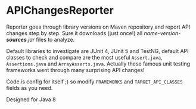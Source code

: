 # APIChangesReporter
Reporter goes through library versions on Maven repository and report API changes step by step. Sure it downloads (just once!) all _name-version-**sources**.jar_ files to analyze. 

Default libraries to investigate are JUnit 4, JUnit 5 and TestNG, default API classes to check and compare are the most useful `Assert.java`, `Assertions.java` and `ArrayAsserts.java`. Actually these famous unit testing frameworks went through many surprising API changes!

Code is config for itself ;) so modify `FRAMEWORKS` and `TARGET_API_CLASSES` fields as you need.

Designed for Java 8
